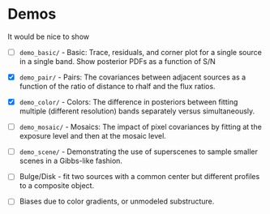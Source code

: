# Demos

It would be nice to show

- [ ] `demo_basic/` - Basic: Trace, residuals, and corner plot for a single
   source in a single band.  Show posterior PDFs as a function of S/N

- [x] `demo_pair/` - Pairs: The covariances between adjacent sources as a function of the
    ratio of distance to rhalf and the flux ratios.

- [x] `demo_color/` - Colors: The difference in posteriors between fitting multiple (different
    resolution) bands separately versus simultaneously.

- [ ] `demo_mosaic/` - Mosaics: The impact of pixel covariances by fitting at the exposure level
    and then at the mosaic level.

- [ ] `demo_scene/` - Demonstrating the use of superscenes to sample smaller scenes in
    a Gibbs-like fashion.

- [ ] Bulge/Disk - fit two sources with a common center but different profiles to a composite object.

- [ ] Biases due to color gradients, or unmodeled substructure.
